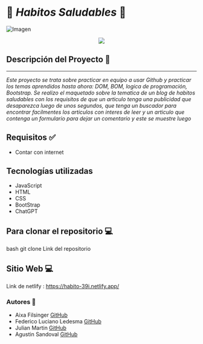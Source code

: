 # 🦋 *Habitos Saludables* 🦋

![Imagen](https://cdn-icons-png.flaticon.com/512/4310/4310163.png)


<p align="center">
   <img src="https://img.shields.io/badge/STATUS-ESTA%20TERMINADO-green">
</p>

## Descripción del Proyecto 📃
<hr>

*Este proyecto se trata sobre practicar en equipo a usar Github y practicar los temas aprendidos hasta ahora: DOM, BOM, logica de programación, Bootstrap. Se realizo el maquetado sobre la tematica de un blog de habitos saludables con los requisitos de que un articulo tenga una publicidad que desaparezca luego de unos segundos, que tenga un buscador para encontrar facilmentes los articulos con interes de leer y un articulo que contenga un formulario para dejar un comentario y este se muestre luego*

## Requisitos ✅

- Contar con internet

## Tecnologías utilizadas
- JavaScript
- HTML
- CSS
- BootStrap
- ChatGPT


## Para clonar el repositorio 💻

bash
git clone Link del repositorio

## Sitio Web 💻
Link de netlify : https://habito-39i.netlify.app/
### Autores 👣
+ Aixa Filsinger [GitHub](https://github.com/AixaFilsinger)
+ Federico Luciano Ledesma [GitHub](https://github.com/Fedreric)
+ Julian Martin [GitHub](https://github.com/Juliancito1)
+ Agustin Sandoval [GitHub](https://github.com/Agustincomics)